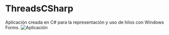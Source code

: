 # ThreadsCSharp
Aplicación creada en C# para la representación y uso de hilos con Windows Forms.
![Aplicación](https://user-images.githubusercontent.com/10779679/124849476-77872000-df64-11eb-9273-bc5cef535344.png)
